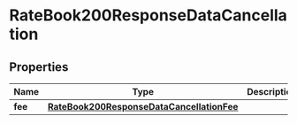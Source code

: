

# RateBook200ResponseDataCancellation


## Properties

| Name | Type | Description | Notes |
|------------ | ------------- | ------------- | -------------|
|**fee** | [**RateBook200ResponseDataCancellationFee**](RateBook200ResponseDataCancellationFee.md) |  |  [optional] |



